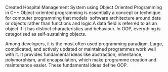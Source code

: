 Created Hospital Management System using Object Oriented Programming  in C++
Object-oriented programming is essentially a concept or technique for computer programming that models  software architecture around data or objects rather than functions and logic.A data field is referred to as an object if it has distinct characteristics and behaviour. In OOP, everything is categorised as self-sustaining objects.

Among developers, it is the most often used programming paradigm. Large, complicated, and actively updated or maintained programmes work well with it. It provides fundamental ideas like abstraction, inheritance, polymorphism, and encapsulation, which make programme creation and maintenance easier. These fundamental ideas define OOP.
